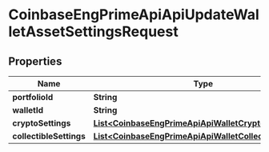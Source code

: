 
# CoinbaseEngPrimeApiApiUpdateWalletAssetSettingsRequest

## Properties
Name | Type | Description | Notes
------------ | ------------- | ------------- | -------------
**portfolioId** | **String** |  |  [optional]
**walletId** | **String** |  |  [optional]
**cryptoSettings** | [**List&lt;CoinbaseEngPrimeApiApiWalletCryptoSetting&gt;**](CoinbaseEngPrimeApiApiWalletCryptoSetting.md) |  |  [optional]
**collectibleSettings** | [**List&lt;CoinbaseEngPrimeApiApiWalletCollectibleSetting&gt;**](CoinbaseEngPrimeApiApiWalletCollectibleSetting.md) |  |  [optional]



